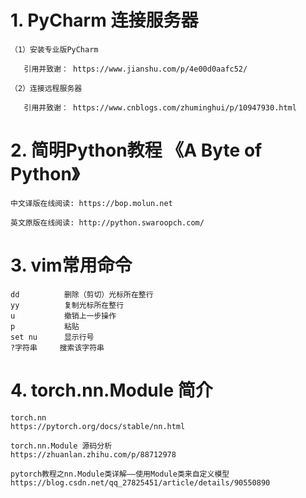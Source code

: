 # 1. PyCharm 连接服务器

    （1）安装专业版PyCharm

       引用并致谢： https://www.jianshu.com/p/4e00d0aafc52/ 

    （2）连接远程服务器

       引用并致谢： https://www.cnblogs.com/zhuminghui/p/10947930.html 

# 2. 简明Python教程 《A Byte of Python》
    中文译版在线阅读: https://bop.molun.net
    
    英文原版在线阅读: http://python.swaroopch.com/

# 3. vim常用命令
    dd          删除（剪切）光标所在整行
    yy          复制光标所在整行
    u           撤销上一步操作
    p           粘贴
    set nu      显示行号
    ?字符串     搜索该字符串
# 4. torch.nn.Module 简介
    torch.nn  
    https://pytorch.org/docs/stable/nn.html
    
    torch.nn.Module 源码分析  
    https://zhuanlan.zhihu.com/p/88712978
    
    pytorch教程之nn.Module类详解——使用Module类来自定义模型  
    https://blog.csdn.net/qq_27825451/article/details/90550890
    
